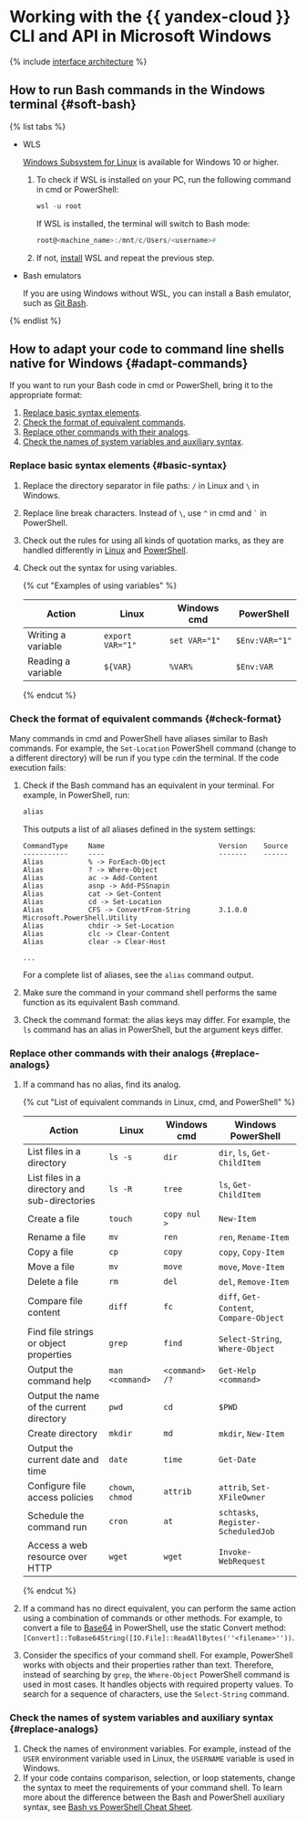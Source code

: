 # Working with the {{ yandex-cloud }} CLI and API in Microsoft Windows

{% include [interface architecture](../../_includes/overview/console-syntax.md) %}

## How to run Bash commands in the Windows terminal {#soft-bash}

{% list tabs %}

- WLS

   [Windows Subsystem for Linux](https://ru.wikipedia.org/wiki/Windows_Subsystem_for_Linux) is available for Windows 10 or higher.

   1. To check if WSL is installed on your PC, run the following command in cmd or PowerShell:

      ```powershell
      wsl -u root
      ```

      If WSL is installed, the terminal will switch to Bash mode:

      ```powershell
      root@<machine_name>:/mnt/c/Users/<username>#
      ```

   1. If not, [install](https://learn.microsoft.com/en-us/windows/wsl/install) WSL and repeat the previous step.

- Bash emulators

   If you are using Windows without WSL, you can install a Bash emulator, such as [Git Bash](https://gitforwindows.org/).

{% endlist %}

## How to adapt your code to command line shells native for Windows {#adapt-commands}

If you want to run your Bash code in cmd or PowerShell, bring it to the appropriate format:

1. [Replace basic syntax elements](#basic-syntax).
1. [Check the format of equivalent commands](#basic-syntax).
1. [Replace other commands with their analogs](#replace-analogs).
1. [Check the names of system variables and auxiliary syntax](#replace-analogs).

### Replace basic syntax elements {#basic-syntax}

1. Replace the directory separator in file paths: `/` in Linux and `\` in Windows.
1. Replace line break characters. Instead of `\`, use `^` in cmd and `` ` `` in PowerShell.
1. Check out the rules for using all kinds of quotation marks, as they are handled differently in [Linux](http://mywiki.wooledge.org/Quotes) and [PowerShell](https://learn.microsoft.com/en-us/powershell/module/microsoft.powershell.core/about/about_quoting_rules?view=powershell-7).
1. Check out the syntax for using variables.

   {% cut "Examples of using variables" %}

   | Action | Linux | Windows cmd | PowerShell |
   |-------|-------|-------|--------|
   | Writing a variable | `export VAR="1"` | `set VAR="1"` | `$Env:VAR="1"` |
   | Reading a variable | `${VAR}` | `%VAR%` | `$Env:VAR` |

   {% endcut %}

### Check the format of equivalent commands {#check-format}

Many commands in cmd and PowerShell have aliases similar to Bash commands. For example, the `Set-Location` PowerShell command (change to a different directory) will be run if you type `cd`in the terminal.
If the code execution fails:

1. Check if the Bash command has an equivalent in your terminal. For example, in PowerShell, run:

   ```powershell
   alias  
   ```

   This outputs a list of all aliases defined in the system settings:

   ```text
   CommandType     Name                            Version    Source
   -----------     ----                            -------    ------
   Alias           % -> ForEach-Object
   Alias           ? -> Where-Object
   Alias           ac -> Add-Content
   Alias           asnp -> Add-PSSnapin
   Alias           cat -> Get-Content
   Alias           cd -> Set-Location
   Alias           CFS -> ConvertFrom-String       3.1.0.0    Microsoft.PowerShell.Utility
   Alias           chdir -> Set-Location
   Alias           clc -> Clear-Content
   Alias           clear -> Clear-Host

   ...

   ```

   For a complete list of aliases, see the `alias` command output.

1. Make sure the command in your command shell performs the same function as its equivalent Bash command.
1. Check the command format: the alias keys may differ. For example, the `ls` command has an alias in PowerShell, but the argument keys differ.

### Replace other commands with their analogs {#replace-analogs}

1. If a command has no alias, find its analog.

   {% cut "List of equivalent commands in Linux, cmd, and PowerShell" %}

   | Action | Linux | Windows cmd | Windows PowerShell |
   |-------|------|------|-------|
   | List files in a directory | `ls -s` | `dir` | `dir`, `ls`, `Get-ChildItem` |
   | List files in a directory and sub-directories | `ls -R` | `tree` | `ls`, `Get-ChildItem` |
   | Create a file  | `touch` | `copy nul > ` | `New-Item` |
   | Rename a file | `mv` | `ren` | `ren`, `Rename-Item` |
   | Copy a file | `cp` | `copy` | `copy`, `Copy-Item` |
   | Move a file | `mv` | `move` | `move`, `Move-Item` |
   | Delete a file | `rm` | `del` | `del`, `Remove-Item` |
   | Compare file content | `diff` | `fc` | `diff`, `Get-Content`, `Compare-Object` |
   | Find file strings or object properties | `grep` | `find` | `Select-String`, `Where-Object` |
   | Output the command help | `man <command>` | `<command> /?` | `Get-Help <command>` |
   | Output the name of the current directory | `pwd` | `cd` | `$PWD` |
   | Create directory | `mkdir` | `md` | `mkdir`, `New-Item` |
   | Output the current date and time | `date` | `time` | `Get-Date` |
   | Configure file access policies | `chown`, `chmod` | `attrib` | `attrib`, `Set-XFileOwner` |
   | Schedule the command run | `cron` | `at` | `schtasks`, `Register-ScheduledJob` |
   | Access a web resource over HTTP | `wget` | `wget` | `Invoke-WebRequest` |

   {% endcut %}

1. If a command has no direct equivalent, you can perform the same action using a combination of commands or other methods. For example, to convert a file to [Base64](https://en.wikipedia.org/wiki/Base64) in PowerShell, use the static Convert method: `[Convert]::ToBase64String([IO.File]::ReadAllBytes(''<filename>''))`.

1. Consider the specifics of your command shell. For example, PowerShell works with objects and their properties rather than text. Therefore, instead of searching by `grep`, the `Where-Object` PowerShell command is used in most cases. It handles objects with required property values. To search for a sequence of characters, use the `Select-String` command.

### Check the names of system variables and auxiliary syntax {#replace-analogs}

1. Check the names of environment variables. For example, instead of the `USER` environment variable used in Linux, the `USERNAME` variable is used in Windows.
1. If your code contains comparison, selection, or loop statements, change the syntax to meet the requirements of your command shell.  To learn more about the difference between the Bash and PowerShell auxiliary syntax, see [Bash vs PowerShell Cheat Sheet](https://blog.ironmansoftware.com/daily-powershell/bash-powershell-cheatsheet).


